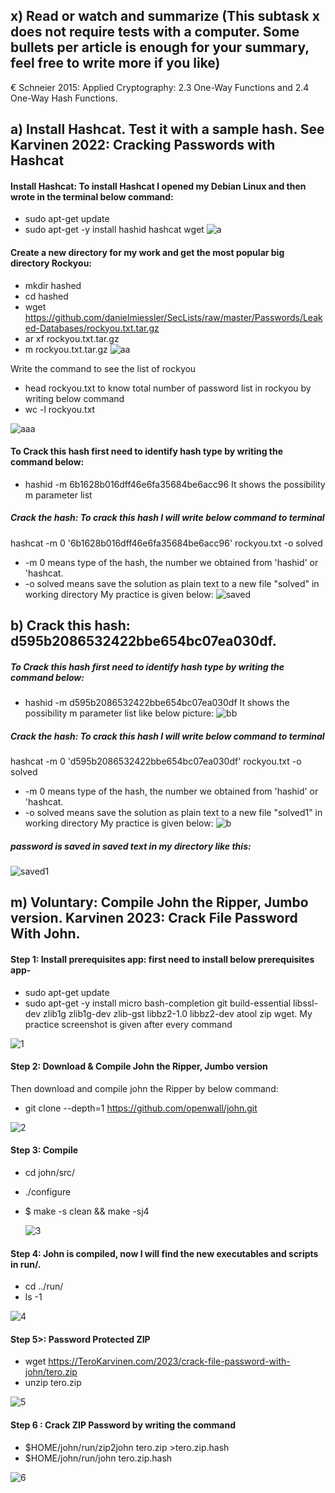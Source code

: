 ## x) Read or watch and summarize (This subtask x does not require tests with a computer. Some bullets per article is enough for your summary, feel free to write more if you like)
€ Schneier 2015: Applied Cryptography: 2.3 One-Way Functions and 2.4 One-Way Hash Functions.
## a) Install Hashcat. Test it with a sample hash. See Karvinen 2022: Cracking Passwords with Hashcat
#### Install Hashcat: To install Hashcat I opened my Debian Linux and then wrote in the terminal below command:
* sudo apt-get update
* sudo apt-get -y install hashid hashcat wget
  ![a](https://github.com/user-attachments/assets/2c2db6cc-ad8d-404f-9560-e346d7949c7e)

#### Create a new directory for my work and get the most popular big directory Rockyou:
* mkdir hashed
* cd hashed
* wget https://github.com/danielmiessler/SecLists/raw/master/Passwords/Leaked-Databases/rockyou.txt.tar.gz
* ar xf rockyou.txt.tar.gz
* m rockyou.txt.tar.gz
  ![aa](https://github.com/user-attachments/assets/a94844f0-e9da-4bd7-8a82-c7dc79943563)
  
Write the command to see the list of rockyou 
* head rockyou.txt
to know total number of password list in rockyou by writing below command
* wc -l rockyou.txt

![aaa](https://github.com/user-attachments/assets/0de49181-a83c-470a-9586-990d283c612b)

#### To Crack this hash first need to identify hash type by writing the command below:
* hashid -m 6b1628b016dff46e6fa35684be6acc96
It shows the possibility m parameter list

##### Crack the hash: To crack this hash I will write below command to terminal 
hashcat -m 0 '6b1628b016dff46e6fa35684be6acc96' rockyou.txt -o solved
* -m 0 means type of the hash, the number we obtained from 'hashid' or 'hashcat.
* -o solved means save the solution as plain text to a new file "solved" in working directory
My practice is given below:
![saved](https://github.com/user-attachments/assets/b1097cec-8826-42ac-bf4c-91afdc6fba62)

 
## b) Crack this hash: d595b2086532422bbe654bc07ea030df.
##### To Crack this hash first need to identify hash type by writing the command below:
* hashid -m d595b2086532422bbe654bc07ea030df
It shows the possibility m parameter list like below picture:
![bb](https://github.com/user-attachments/assets/4b3628ec-1a15-4c8f-b807-7d8e0dbf4e66)


##### Crack the hash: To crack this hash I will write below command to terminal 
hashcat -m 0 'd595b2086532422bbe654bc07ea030df' rockyou.txt -o solved
* -m 0 means type of the hash, the number we obtained from 'hashid' or 'hashcat.
* -o solved means save the solution as plain text to a new file "solved1" in working directory
My practice is given below:
![b](https://github.com/user-attachments/assets/a6480c73-176e-4ef2-8f15-a2dbc8d40b6d)

##### password is saved in saved text in my directory like this:

![saved1](https://github.com/user-attachments/assets/440c464f-b867-45b5-b648-66add85eb995)

## m) Voluntary: Compile John the Ripper, Jumbo version. Karvinen 2023: Crack File Password With John.

#### Step 1: Install prerequisites app: first need to install below prerequisites app-
* sudo apt-get update
* sudo apt-get -y install micro bash-completion git build-essential libssl-dev zlib1g zlib1g-dev zlib-gst libbz2-1.0 libbz2-dev atool zip wget. My practice screenshot is given after every command

![1](https://github.com/user-attachments/assets/6468ea9c-c40f-4bc9-9690-1c4f2cf6f799)

#### Step 2: Download & Compile John the Ripper, Jumbo version
Then download and compile john the Ripper by below command: 
* git clone --depth=1 https://github.com/openwall/john.git
  
![2](https://github.com/user-attachments/assets/f0b65a53-2cd3-4318-923d-f2ea803dfe25)
  
####  Step 3: Compile
*	cd john/src/	
* ./configure
* $ make -s clean && make -sj4

  ![3](https://github.com/user-attachments/assets/5ead7e55-09e4-442c-bc1d-8cb87ec70ebc)

#### Step 4: John is compiled, now I will find the new executables and scripts in run/.
* cd ../run/
* ls -1
  
![4](https://github.com/user-attachments/assets/cf5b31fc-8440-4108-a1dc-46ce1e0543fc)

#### Step 5>: Password Protected ZIP
* wget https://TeroKarvinen.com/2023/crack-file-password-with-john/tero.zip
* unzip tero.zip

![5](https://github.com/user-attachments/assets/abdd5787-d57c-48ea-ab9c-5e5ddd358c0a)


#### Step 6 : Crack ZIP Password by writing the command 
*  $HOME/john/run/zip2john tero.zip >tero.zip.hash
*  $HOME/john/run/john tero.zip.hash

  ![6](https://github.com/user-attachments/assets/a27c1111-3888-4dfb-a8b0-ad4e71d1b778)
  







 
